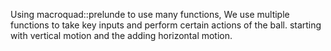 Using macroquad::prelunde to use many functions, 
We use multiple functions to take key inputs and perform certain actions of the ball.
starting with vertical motion and the adding horizontal motion.
